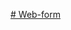 [# Web-form](https://docs.google.com/spreadsheets/d/1ETm1bdPTqbVN2qpVlJvBc0scLLOTV_FZw2qS-SaKhnE/edit#gid=86109770)
